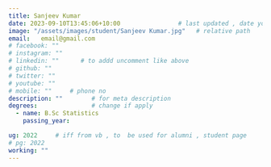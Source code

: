 ```yaml
---
title: Sanjeev Kumar              
date: 2023-09-10T13:45:06+10:00                # last updated , date you change
image: "/assets/images/student/Sanjeev Kumar.jpg"   # relative path 
email:   email@gmail.com
# facebook: ""        
# instagram: ""
# linkedin: ""      # to addd uncomment like above
# github: ""              
# twitter: ""
# youtube: ""
# mobile: ""     # phone no
description: ""        # for meta description
degrees:               # change if apply
  - name: B.Sc Statistics          
    passing_year: 

ug: 2022     # iff from vb , to  be used for alumni , student page
# pg: 2022    
working: ""
---
```







